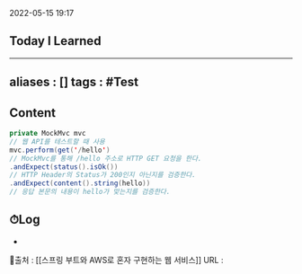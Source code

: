 2022-05-15 19:17
## Today I Learned
---
aliases : []
tags : #Test
---

## Content
```java
private MockMvc mvc
// 웹 API를 테스트할 때 사용
mvc.perform(get('/hello')
// MockMvc를 통해 /hello 주소로 HTTP GET 요청을 한다.
.andExpect(status().isOk())
// HTTP Header의 Status가 200인지 아닌지를 검증한다.
.andExpect(content().string(hello))
// 응답 본문의 내용이 hello가 맞는지를 검증한다.
```
## ⏱Log
-


📙출처 : [[스프링 부트와 AWS로 혼자 구현하는 웹 서비스]]
URL :